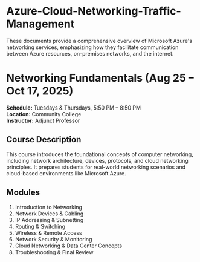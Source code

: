 # Azure-Cloud-Networking-Traffic-Management
These documents provide a comprehensive overview of Microsoft Azure's networking services, emphasizing how they facilitate communication between Azure resources, on-premises networks, and the internet. 

# Networking Fundamentals (Aug 25 – Oct 17, 2025)

**Schedule:** Tuesdays & Thursdays, 5:50 PM – 8:50 PM  
**Location:** Community College  
**Instructor:** Adjunct Professor

## Course Description
This course introduces the foundational concepts of computer networking, including network architecture, devices, protocols, and cloud networking principles. It prepares students for real-world networking scenarios and cloud-based environments like Microsoft Azure.

## Modules
1. Introduction to Networking
2. Network Devices & Cabling
3. IP Addressing & Subnetting
4. Routing & Switching
5. Wireless & Remote Access
6. Network Security & Monitoring
7. Cloud Networking & Data Center Concepts
8. Troubleshooting & Final Review
